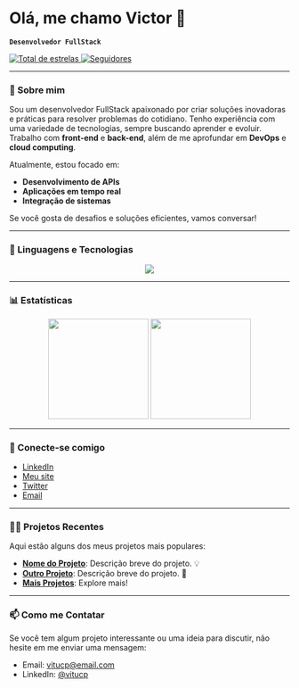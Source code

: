 # Olá, me chamo **Victor** 👋

**`Desenvolvedor FullStack`**

<p align="left">
    <a href="https://github.com/vitucp/vitucp?tab=repositories&sort=stargazers">
        <img 
            alt="Total de estrelas" 
            title="Total de estrelas GitHub" 
            src="https://custom-icon-badges.demolab.com/github/stars/vitucp?color=55960c&style=for-the-badge&labelColor=488207&logo=star&label=estrelas"
        />
    </a>
    <a href="https://github.com/vitucp/vitucp?tab=followers">
        <img 
            alt="Seguidores" 
            title="Me siga no GitHub" 
            src="https://custom-icon-badges.demolab.com/github/followers/vitucp?color=236ad3&labelColor=1155ba&style=for-the-badge&logo=github&label=Seguidores&logoColor=white"
        />
    </a>
</p>

---

### 🚀 Sobre mim
Sou um desenvolvedor FullStack apaixonado por criar soluções inovadoras e práticas para resolver problemas do cotidiano. Tenho experiência com uma variedade de tecnologias, sempre buscando aprender e evoluir. Trabalho com **front-end** e **back-end**, além de me aprofundar em **DevOps** e **cloud computing**.

Atualmente, estou focado em:
- **Desenvolvimento de APIs**
- **Aplicações em tempo real**
- **Integração de sistemas**

Se você gosta de desafios e soluções eficientes, vamos conversar!

---

### 🤖 Linguagens e Tecnologias
<p align="center">
    <a href="https://skillicons.dev">
        <img src="https://skillicons.dev/icons?i=git,aws,css,docker,prisma,express,github,html,js,linux,nginx,mysql,nodejs,postman,py,vscode" />
    </a>
</p>

---

### 📊 Estatísticas

<p align="center">
  <img height="180em" src="https://github-readme-stats.vercel.app/api?username=vitucp&show_icons=true&hide_title=true&hide=prs&count_private=true&hide_border=true&theme=radical" />
  <img height="180em" src="https://github-readme-stats.vercel.app/api/top-langs/?username=vitucp&layout=compact&langs_count=6&hide_border=true&theme=radical" />
</p>

---

### 🔗 Conecte-se comigo
- [LinkedIn](https://www.linkedin.com/in/vitucp)
- [Meu site](https://seusite.com)
- [Twitter](https://twitter.com/vitucp)
- [Email](mailto:vitucp@email.com)

---

### 🧑‍💻 Projetos Recentes

Aqui estão alguns dos meus projetos mais populares:

- [**Nome do Projeto**](link-do-projeto): Descrição breve do projeto. 💡
- [**Outro Projeto**](link-do-projeto): Descrição breve do projeto. 🚀
- [**Mais Projetos**](https://github.com/vitucp?tab=repositories): Explore mais!

---

### 📫 Como me Contatar
Se você tem algum projeto interessante ou uma ideia para discutir, não hesite em me enviar uma mensagem:

- Email: [vitucp@email.com](mailto:vitucp@email.com)
- LinkedIn: [@vitucp](https://www.linkedin.com/in/vitucp)

